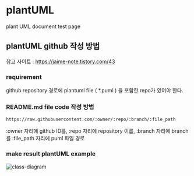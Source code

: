 # plantUML
plant UML document test page

## plantUML github 작성 방법

참고 사이트 : https://jaime-note.tistory.com/43

### requirement 
github repository 경로에 plantuml file ( *.puml )
을 포함한 repo가 있어야 한다. 

### README.md file code 작성 방법

```
https://raw.githubusercontent.com/:owner/:repo/:branch/:file_path
```
:owner 자리에 github ID를, 
:repo 자리에 repository 이름, 
:branch 자리에 branch를 
:file_path 자리에 puml 파일 경로

### make result plantUML example 
![class-diagram](http://www.plantuml.com/plantuml/proxy?src=https://raw.githubusercontent.com/hundong2/dailyStudy/9.images/plantuml/example.puml)